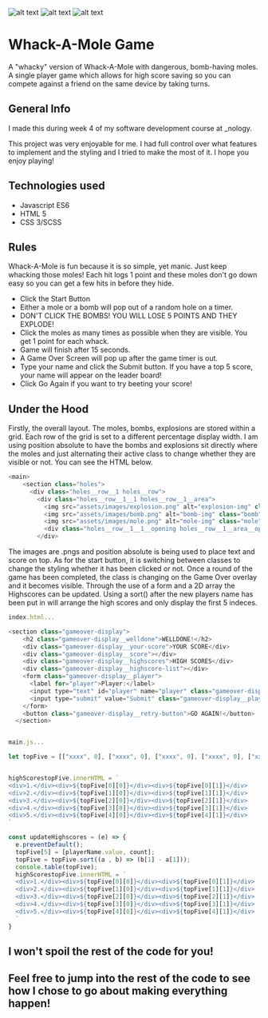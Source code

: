 ![alt text](./assets/images/game-image-readme.PNG) ![alt text](./assets/images/mole-midgame-readme.PNG) ![alt text](./assets/images/gameover-image-readme.PNG)
# Whack-A-Mole Game
A "whacky" version of Whack-A-Mole with dangerous, bomb-having moles. A single player game which allows for high score saving so you can compete against a friend on the same device by taking turns.

## General Info 
I made this during week 4 of my software development course at _nology. 

This project was very enjoyable for me. I had full control over what features to implement and the styling and I tried to make the most of it. I hope you enjoy playing!

## Technologies used
* Javascript ES6
* HTML 5
* CSS 3/SCSS

## Rules
Whack-A-Mole is fun because it is so simple, yet manic. Just keep whacking those moles! Each hit logs 1 point and these moles don't go down easy so you can get a few hits in before they hide.

* Click the Start Button
* Either a mole or a bomb will pop out of a random hole on a timer. 
* DON'T CLICK THE BOMBS! YOU WILL LOSE 5 POINTS AND THEY EXPLODE!
* Click the moles as many times as possible when they are visible. You get 1 point for each whack.
* Game will finish after 15 seconds.
* A Game Over Screen will pop up after the game timer is out.
* Type your name and click the Submit button. If you have a top 5 score, your name will appear on the leader board!
* Click Go Again if you want to try beeting your score!

## Under the Hood
Firstly, the overall layout. The moles, bombs, explosions are stored within a grid. Each row of the grid is set to a different percentage display width.
I am using position absolute to have the bombs and explosions sit directly where the moles and just alternating their active class to change whether they are visible or not. You can see the HTML below.
````javascript
<main>
    <section class="holes">
      <div class="holes__row__1 holes__row">
        <div class="holes__row__1__1 holes__row__1__area">  
          <img src="assets/images/explosion.png" alt="explosion-img" class="explosion"> 
          <img src="assets/images/bomb.png" alt="bomb-img" class="bomb">       
          <img src="assets/images/mole.png" alt="mole-img" class="mole">
          <div class="holes__row__1__1__opening holes__row__1__area__opening"></div>
        </div>
````
The images are .pngs and position absolute is being used to place text and score on top.
As for the start button, it is switching between classes to change the styling whether it has been clicked or not.
Once a round of the game has been completed, the class is changing on the Game Over overlay and it becomes visible. Through the use of a form and a 2D array the Highscores can be updated. Using a sort() after the new players name has been put in will arrange the high scores and only display the first 5 indeces. 

````javascript
index.html...

<section class="gameover-display">
    <h2 class="gameover-display__welldone">WELLDONE!</h2>
    <div class="gameover-display__your-score">YOUR SCORE</div>
    <div class="gameover-display__score"></div>
    <div class="gameover-display__highscores">HIGH SCORES</div>
    <div class="gameover-display__highscore-list"></div>
    <form class="gameover-display__player">
      <label for="player">Player:</label>
      <input type="text" id="player" name="player" class="gameover-display__player__input">
      <input type="submit" value="Submit" class="gameover-display__player__submit">
    </form>
    <button class="gameover-display__retry-button">GO AGAIN!</button>
  </section>


main.js...

let topFive = [["xxxx", 0], ["xxxx", 0], ["xxxx", 0], ["xxxx", 0], ["xxxx", 0]];


highScorestopFive.innerHTML = `
<div>1.</div><div>${topFive[0][0]}</div><div>${topFive[0][1]}</div>
<div>2.</div><div>${topFive[1][0]}</div><div>${topFive[1][1]}</div>
<div>3.</div><div>${topFive[2][0]}</div><div>${topFive[2][1]}</div>
<div>4.</div><div>${topFive[3][0]}</div><div>${topFive[3][1]}</div>
<div>5.</div><div>${topFive[4][0]}</div><div>${topFive[4][1]}</div>
`

const updateHighscores = (e) => {
  e.preventDefault();
  topFive[5] = [playerName.value, count];
  topFive = topFive.sort((a , b) => (b[1] - a[1]));
  console.table(topFive);
  highScorestopFive.innerHTML = `
  <div>1.</div><div>${topFive[0][0]}</div><div>${topFive[0][1]}</div>
  <div>2.</div><div>${topFive[1][0]}</div><div>${topFive[1][1]}</div>
  <div>3.</div><div>${topFive[2][0]}</div><div>${topFive[2][1]}</div>
  <div>4.</div><div>${topFive[3][0]}</div><div>${topFive[3][1]}</div>
  <div>5.</div><div>${topFive[4][0]}</div><div>${topFive[4][1]}</div>
  `
}
````

## I won't spoil the rest of the code for you!
## Feel free to jump into the rest of the code to see how I chose to go about making everything happen!